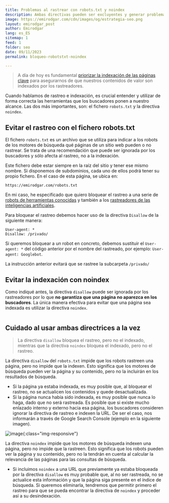 ```yaml
---
title: Problemas al rastrear con robots.txt y noindex
description: Ambas directivas pueden ser excluyentes y generar problemas de indexación de nuestras páginas.
image: https://emirodgar.com/cdn/images/og/estrategia-seo.png
layout: emirodgar_post
author: Emirodgar
lang: es_ES
sitemap: 1
feed: 1
folder: seo
date: 09/11/2023
permalink: bloqueo-robotstxt-noindex

---
```


> A día de hoy es fundamental [priorizar la indexación de las páginas clave](https://emirodgar.com/priorizar-indexacion) para asegurarnos de que nuestros contenidos de valor son indexados por los rastreadores.

Cuando hablamos de rastreo e indexación, es crucial entender y utilizar de forma correcta las herramientas que los buscadores ponen a nuestro alcance. Las dos más importantes, son: el fichero `robots.txt` y la directiva `noindex`.

## Evitar el rastreo con el fichero robots.txt

El fichero `robots.txt` es un archivo que se utiliza para indicar a los robots de los motores de búsqueda qué páginas de un sitio web pueden o no rastrear. 
Se trata de una recomendación que puede ser ignorada por los buscadores y sólo afecta al rastreo, no a la indexación.

Este fichero debe estar siempre en la raíz del sitio y tener ese mismo nombre. Si disponemos de subdominios, cada uno de ellos podrá tener su propio fichero. En el caso de esta página, se ubica en:

```
https://emirodgar.com/robots.txt
```

En mi caso, he especificado que quiero bloquear el rastreo a una serie de [robots de herramientas conocidas](https://emirodgar.com/listado-robots-bloquear) y también a los [rastreadores de las inteligencias artificiales](https://emirodgar.com/bloquear-rastreador-ia).

Para bloquear el rastreo debemos hacer uso de la directiva `Disallow` de la siguiente manera:

```
User-agent: *
Disallow: /privado/
```

Si queremos bloquear a un robot en concreto, debemos  sustituir el `User-agent: *` del código anterior por el nombre del rastreado, por ejemplo: `User-agent: Googlebot`.

La instrucción anterior evitará que se rastree la subcarpeta `/privado/`

## Evitar la indexación con noindex

Como indiqué antes, la directiva `disallow` puede ser ignorada por los rastreadores por lo que **no garantiza que una página no aparezca en los buscadores**.
La única manera efectiva para evitar que una página sea indexada es utilizar la directiva `noindex`.

```

```

## Cuidado al usar ambas directrices a la vez

> La directiva `disallow` bloquea el rastreo, pero no el indexado, mientras que la directiva `noindex` bloquea el indexado, pero no el rastreo.

La directiva `disallow` del `robots.txt` impide que los robots rastreen una página, pero no impide que la indexen. Esto significa que los motores de búsqueda pueden ver la página y su contenido, pero no la incluirán en los resultados de búsqueda.
 - Si la página ya estaba indexada, es muy posible que, al bloquear el rastreo, no se actualicen los contenidos y quede desactualizada.
 - Si la página nunca había sido indexada, es muy posible que nunca lo haga, dado que no será rastreada. Es posible que si existe mucho enlazado interno y externo hacia esa página, los buscadores consideren ignorar la directiva de rastreo e indexen la URL. De ser el caso, nos informarán a través de Google Search Console (ejemplo en la siguiente imagen). 

![image](https://github.com/Emirodgar/w-emirodgar-com/assets/4302127/ce4b07cc-4a7d-44db-bc8a-c37a4b752f7a){:class="img-responsive"}


La directiva `noindex` impide que los motores de búsqueda indexen una página, pero no impide que la rastreen. Esto significa que los robots pueden ver la página y su contenido, pero no la tendrán en cuenta al calcular la relevancia de las páginas para las consultas de búsqueda.
 - Si incluimos `noindex` a una URL que previamente ya estaba bloqueada por la directiva `disallow` es muy probable que, al no ser rastreada, no se actualice esta información y que la página siga presente en el índice de búsqueda. Si queremos eliminarla, tendremos que permitir primero el rastreo para que se pueda encontrar la directiva de `noindex` y proceder así a su desindexación.
